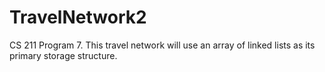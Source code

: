 # TravelNetwork2
CS 211 Program 7. This travel network will use an array of linked lists as its primary storage structure.
